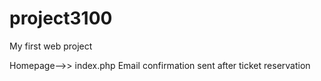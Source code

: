 # project3100
My first web project

Homepage-->> index.php
Email confirmation sent after ticket reservation

